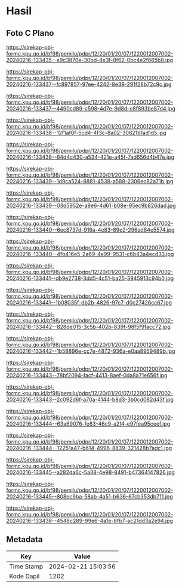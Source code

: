 # Hasil

## Foto C Plano

https://sirekap-obj-formc.kpu.go.id/bf98/pemilu/pdpr/12/20/01/20/07/1220012007002-20240216-133435--e9c3870e-30bd-4e3f-8f62-0bc4e2f665b8.jpg

https://sirekap-obj-formc.kpu.go.id/bf98/pemilu/pdpr/12/20/01/20/07/1220012007002-20240216-133437--fc897857-97ee-4242-8e39-291f28b72c9c.jpg

https://sirekap-obj-formc.kpu.go.id/bf98/pemilu/pdpr/12/20/01/20/07/1220012007002-20240216-133437--4490cd89-c598-4d7e-9d8d-c8f893be87d4.jpg

https://sirekap-obj-formc.kpu.go.id/bf98/pemilu/pdpr/12/20/01/20/07/1220012007002-20240216-133438--12f1af0f-5cd4-4f3c-8a02-30821b1ad1d5.jpg

https://sirekap-obj-formc.kpu.go.id/bf98/pemilu/pdpr/12/20/01/20/07/1220012007002-20240216-133438--64d4c430-a534-421e-a45f-7ad656d4b47e.jpg

https://sirekap-obj-formc.kpu.go.id/bf98/pemilu/pdpr/12/20/01/20/07/1220012007002-20240216-133439--1d9ca524-8881-4538-a588-2306ec82a71b.jpg

https://sirekap-obj-formc.kpu.go.id/bf98/pemilu/pdpr/12/20/01/20/07/1220012007002-20240216-133439--03d5952e-a9e6-4d61-b08e-95ec9b826dad.jpg

https://sirekap-obj-formc.kpu.go.id/bf98/pemilu/pdpr/12/20/01/20/07/1220012007002-20240216-133440--6ec8737d-916a-4e83-89e2-296ad84e5574.jpg

https://sirekap-obj-formc.kpu.go.id/bf98/pemilu/pdpr/12/20/01/20/07/1220012007002-20240216-133440--4fb416e5-2a69-4e99-9531-c6b43a4ecd33.jpg

https://sirekap-obj-formc.kpu.go.id/bf98/pemilu/pdpr/12/20/01/20/07/1220012007002-20240216-133441--db9e2738-3dd5-4c51-ba25-3945913c94b0.jpg

https://sirekap-obj-formc.kpu.go.id/bf98/pemilu/pdpr/12/20/01/20/07/1220012007002-20240216-133441--1b08035f-db2b-4826-97c7-d0c27426cc67.jpg

https://sirekap-obj-formc.kpu.go.id/bf98/pemilu/pdpr/12/20/01/20/07/1220012007002-20240216-133442--828de015-3c5b-402b-839f-98f5f9facc72.jpg

https://sirekap-obj-formc.kpu.go.id/bf98/pemilu/pdpr/12/20/01/20/07/1220012007002-20240216-133442--1b58896e-cc7e-4872-936a-e0aa8959489b.jpg

https://sirekap-obj-formc.kpu.go.id/bf98/pemilu/pdpr/12/20/01/20/07/1220012007002-20240216-133443--78bf2094-facf-4413-8aef-0da8a71e656f.jpg

https://sirekap-obj-formc.kpu.go.id/bf98/pemilu/pdpr/12/20/01/20/07/1220012007002-20240216-133443--2c092d6f-a70a-4144-b8d3-3b0cd082d43f.jpg

https://sirekap-obj-formc.kpu.go.id/bf98/pemilu/pdpr/12/20/01/20/07/1220012007002-20240216-133444--63a69076-fe83-46c9-a2f4-e97fea95ceef.jpg

https://sirekap-obj-formc.kpu.go.id/bf98/pemilu/pdpr/12/20/01/20/07/1220012007002-20240216-133444--12251a47-b614-4996-8839-321428b7adc1.jpg

https://sirekap-obj-formc.kpu.go.id/bf98/pemilu/pdpr/12/20/01/20/07/1220012007002-20240216-133445--a282da6c-5a38-4e98-8491-b47364147826.jpg

https://sirekap-obj-formc.kpu.go.id/bf98/pemilu/pdpr/12/20/01/20/07/1220012007002-20240216-133445--808ec9ba-58ab-4a51-b636-67cb353db711.jpg

https://sirekap-obj-formc.kpu.go.id/bf98/pemilu/pdpr/12/20/01/20/07/1220012007002-20240216-133436--4548c289-99e6-4a1e-8fb7-ac21dd3a2e94.jpg


## Metadata

| Key        | Value               |
| ---------- | ------------------- |
| Time Stamp | 2024-02-21 15:03:56 |
| Kode Dapil | 1202                |



